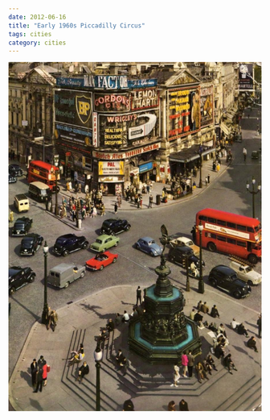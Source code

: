 ```yaml
---
date: 2012-06-16
title: "Early 1960s Piccadilly Circus"
tags: cities
category: cities
---
```


![piccadilly](https://raw.githubusercontent.com/muneer78/muneer78.github.io/master/images/London3.jpg)



